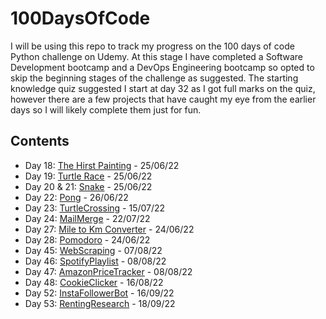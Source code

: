 # 100DaysOfCode

I will be using this repo to track my progress on the 100 days of code Python challenge on Udemy. At this stage I have completed a Software Development bootcamp and a DevOps Engineering bootcamp so opted to skip the beginning stages of the challenge as suggested. The starting knowledge quiz suggested I start at day 32 as I got full marks on the quiz, however there are a few projects that have caught my eye from the earlier days so I will likely complete them just for fun.

## Contents

- Day 18: [The Hirst Painting](https://github.com/OliverCutting/100DaysOfCode/tree/main/TheHirstPainting) - 25/06/22
- Day 19: [Turtle Race](https://github.com/OliverCutting/100DaysOfCode/tree/main/TurtleRace) - 25/06/22
- Day 20 & 21: [Snake](https://github.com/OliverCutting/100DaysOfCode/tree/main/Snake) - 25/06/22
- Day 22: [Pong](https://github.com/OliverCutting/100DaysOfCode/tree/main/Pong) - 26/06/22
- Day 23: [TurtleCrossing](https://github.com/OliverCutting/100DaysOfCode/tree/main/TurtleCrossing) - 15/07/22
- Day 24: [MailMerge](https://github.com/OliverCutting/100DaysOfCode/tree/main/MailMerge) - 22/07/22
- Day 27: [Mile to Km Converter](https://github.com/OliverCutting/100DaysOfCode/tree/main/MileToKmConverter) - 24/06/22
- Day 28: [Pomodoro](https://github.com/OliverCutting/100DaysOfCode/tree/main/Pomodoro) - 24/06/22
- Day 45: [WebScraping](https://github.com/OliverCutting/100DaysOfCode/tree/main/WebScraping) - 07/08/22
- Day 46: [SpotifyPlaylist](https://github.com/OliverCutting/100DaysOfCode/tree/main/SpotifyPlaylist) - 08/08/22
- Day 47: [AmazonPriceTracker](https://github.com/OliverCutting/100DaysOfCode/tree/main/AmazonPriceTracker) - 08/08/22
- Day 48: [CookieClicker](https://github.com/OliverCutting/100DaysOfCode/tree/main/CookieClicker) - 16/08/22
- Day 52: [InstaFollowerBot](https://github.com/OliverCutting/100DaysOfCode/tree/main/InstaFollowerBot) - 16/09/22
- Day 53: [RentingResearch](https://github.com/OliverCutting/100DaysOfCode/tree/main/RentingResearch) - 18/09/22

